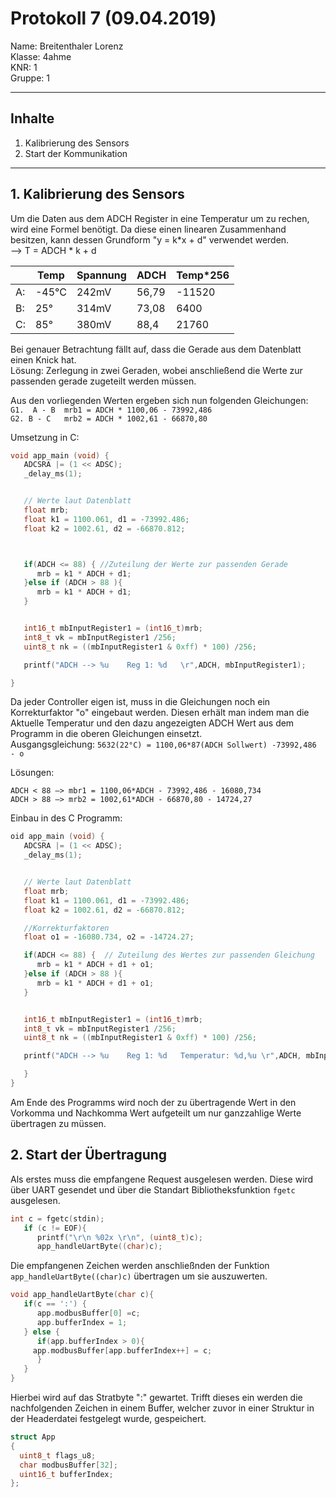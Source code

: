 # Protokoll 7 (09.04.2019)  

Name: Breitenthaler Lorenz  
Klasse: 4ahme  
KNR: 1  
Gruppe: 1  

---
## Inhalte
1. Kalibrierung des Sensors  
2. Start der Kommunikation  
---

## 1. Kalibrierung des Sensors  

Um die Daten aus dem ADCH Register in eine Temperatur um zu rechen, wird eine Formel benötigt.
Da diese einen linearen Zusammenhand besitzen, kann dessen Grundform "y = k*x + d" verwendet werden.  
--> T = ADCH * k + d

|   | Temp | Spannung | ADCH | Temp*256 |  
|---|------|----------|------|----------|
|A: | -45°C|  242mV   | 56,79| -11520   |  
|B: |  25° |  314mV   | 73,08|   6400   |  
|C: |  85° |  380mV   | 88,4 |  21760   |  

Bei genauer Betrachtung fällt auf, dass die Gerade aus dem Datenblatt einen Knick hat.  
Lösung: Zerlegung in zwei Geraden, wobei anschließend die Werte zur passenden gerade zugeteilt werden müssen.  

Aus den vorliegenden Werten ergeben sich nun folgenden Gleichungen:  
`G1.  A - B  mrb1 = ADCH * 1100,06 - 73992,486`  
`G2. B - C   mrb2 = ADCH * 1002,61 - 66870,80`

Umsetzung in C:  
```C
void app_main (void) {
   ADCSRA |= (1 << ADSC);
   _delay_ms(1);


   // Werte laut Datenblatt
   float mrb;
   float k1 = 1100.061, d1 = -73992.486;
   float k2 = 1002.61, d2 = -66870.812;



   if(ADCH <= 88) { //Zuteilung der Werte zur passenden Gerade
      mrb = k1 * ADCH + d1;
   }else if (ADCH > 88 ){
      mrb = k1 * ADCH + d1;
   }


   int16_t mbInputRegister1 = (int16_t)mrb;
   int8_t vk = mbInputRegister1 /256;
   uint8_t nk = ((mbInputRegister1 & 0xff) * 100) /256;

   printf("ADCH --> %u    Reg 1: %d   \r",ADCH, mbInputRegister1);

}
```

Da jeder Controller eigen ist, muss in die Gleichungen noch ein Korrekturfaktor "o" eingebaut werden.
Diesen erhält man indem man die Aktuelle Temperatur und den dazu angezeigten ADCH Wert aus dem Programm in die oberen Gleichungen einsetzt.  
Ausgangsgleichung: `5632(22°C) = 1100,06*87(ADCH Sollwert) -73992,486 - o`  

Lösungen:

`ADCH < 88 —> mbr1 = 1100,06*ADCH - 73992,486 - 16080,734`  
`ADCH > 88 —> mrb2 = 1002,61*ADCH - 66870,80 - 14724,27`

Einbau in des C Programm:  
```C
oid app_main (void) {
   ADCSRA |= (1 << ADSC);
   _delay_ms(1);


   // Werte laut Datenblatt
   float mrb;
   float k1 = 1100.061, d1 = -73992.486;
   float k2 = 1002.61, d2 = -66870.812;

   //Korrekturfaktoren
   float o1 = -16080.734, o2 = -14724.27;

   if(ADCH <= 88) {  // Zuteilung des Wertes zur passenden Gleichung
      mrb = k1 * ADCH + d1 + o1;
   }else if (ADCH > 88 ){
      mrb = k1 * ADCH + d1 + o1;
   }


   int16_t mbInputRegister1 = (int16_t)mrb;
   int8_t vk = mbInputRegister1 /256;
   uint8_t nk = ((mbInputRegister1 & 0xff) * 100) /256;

   printf("ADCH --> %u    Reg 1: %d   Temperatur: %d,%u \r",ADCH, mbInputRegister1, vk, nk);

   }
}
```

Am Ende des Programms wird noch der zu übertragende Wert in den Vorkomma und Nachkomma Wert aufgeteilt um nur ganzzahlige Werte  übertragen zu müssen.   


## 2. Start der Übertragung  

Als erstes muss die empfangene Request ausgelesen werden. Diese wird über UART gesendet und über die Standart Bibliotheksfunktion `fgetc` ausgelesen.  

```C
int c = fgetc(stdin);
   if (c != EOF){
      printf("\r\n %02x \r\n", (uint8_t)c);
      app_handleUartByte((char)c);
```
Die empfangenen Zeichen werden anschließnden der Funktion `app_handleUartByte((char)c)` übertragen um sie auszuwerten.

```C
void app_handleUartByte(char c){
   if(c == ':') {
      app.modbusBuffer[0] =c;
      app.bufferIndex = 1;
   } else {
      if(app.bufferIndex > 0){
	 app.modbusBuffer[app.bufferIndex++] = c;
      }
   }
}
```

Hierbei wird auf das Stratbyte ":" gewartet. Trifft dieses ein werden die nachfolgenden Zeichen in einem Buffer, welcher zuvor in einer Struktur in der Headerdatei festgelegt wurde, gespeichert.


```C
struct App
{
  uint8_t flags_u8;
  char modbusBuffer[32];
  uint16_t bufferIndex;
};
```
